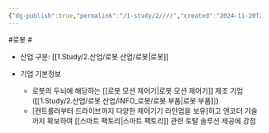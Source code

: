 ```yaml
---
{"dg-publish":true,"permalink":"/1-study/2////","created":"2024-11-20T21:02:28.072+09:00","updated":"2025-06-25T11:14:45.160+09:00"}
---
```


#로봇 #

- 산업 구분: [[1.Study/2.산업/로봇 산업/로봇\|로봇]]


- 기업 기본정보
	- 로봇의 두뇌에 해당하는 [[로봇 모션 제어기\|로봇 모션 제어기]] 제조 기업([[1.Study/2.산업/로봇 산업/INFO_로봇/로봇 부품\|로봇 부품]])
	- [컨트롤러부터 드라이브까지 다양한 제어기기 라인업을 보유]하고 엔코더 기술까지 확보하여 [[스마트 팩토리\|스마트 팩토리]] 관련 토탈 솔루션 제공에 강점
